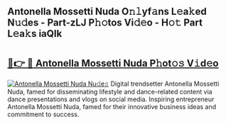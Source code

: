 ## Antonella Mossetti Nuda O𝚗𝚕yf𝚊ns L𝚎a𝚔ed N𝚞𝚍es - Part-zLJ P𝚑𝚘tos Vi𝚍𝚎o - H𝚘𝚝 Part L𝚎a𝚔s iaQIk

# <h2><a href="http://kf5u8w.oniu.top/?m=Antonella+Mossetti+Nuda">🔗👉 🔴 Antonella Mossetti Nuda P𝚑ot𝚘𝚜 V𝚒d𝚎o</a></h2>

[![Antonella Mossetti Nuda Nu𝚍e𝚜](https://i.imgur.com/0qMVB7G.gif)](http://kf5u8w.oniu.top/?m=Antonella+Mossetti+Nuda)
Digital trendsetter Antonella Mossetti Nuda, famed for disseminating lifestyle and dance-related content via dance presentations and vlogs on social media. Inspiring entrepreneur Antonella Mossetti Nuda, famed for their innovative business ideas and commitment to success.  
